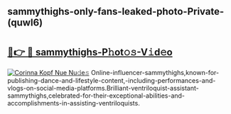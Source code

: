 ## sammythighs-only-fans​-leaked-photo​-Private-(quwl6)


# <h2><a href="https://mediaupload.pro?title=sammythighs&ref=git">🔗👉 🔴 sammythighs-P𝚑ot𝚘𝚜-V𝚒d𝚎o</a></h2>

[![Corinna Kopf Nue Nu𝚍e𝚜](https://i.imgur.com/0qMVB7G.gif)](https://mediaupload.pro?title=sammythighs&ref=git)
Online-influencer-sammythighs,known-for-publishing-dance-and-lifestyle-content,-including-performances-and-vlogs-on-social-media-platforms.Brilliant-ventriloquist-assistant-sammythighs,celebrated-for-their-exceptional-abilities-and-accomplishments-in-assisting-ventriloquists.  